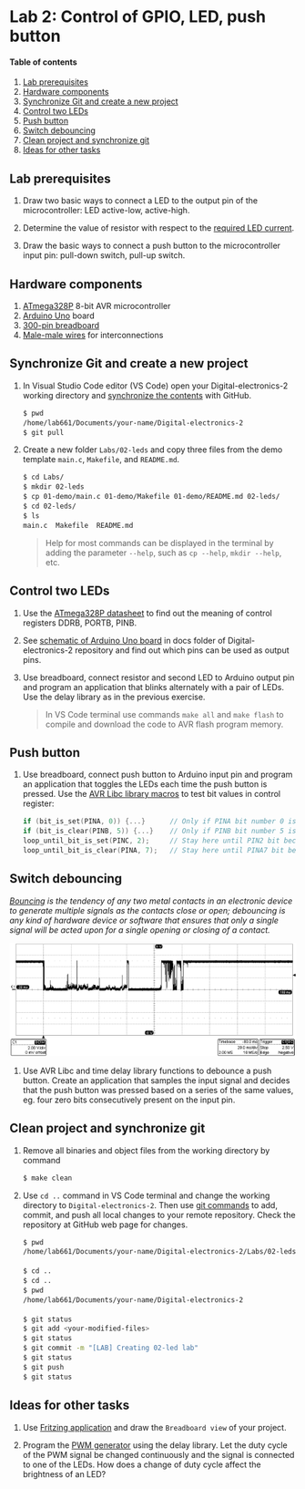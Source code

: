 # Lab 2: Control of GPIO, LED, push button

#### Table of contents

1. [Lab prerequisites](#Lab-prerequisites)
2. [Hardware components](#Hardware-components)
3. [Synchronize Git and create a new project](#Synchronize-Git-and-create-a-new-project)
4. [Control two LEDs](#Control-two-LEDs)
5. [Push button](#Push-button)
6. [Switch debouncing](#Switch-debouncing)
7. [Clean project and synchronize git](#Clean-project-and-synchronize-git)
8. [Ideas for other tasks](#Ideas-for-other-tasks)


## Lab prerequisites

1. Draw two basic ways to connect a LED to the output pin of the microcontroller: LED active-low, active-high.

2. Determine the value of resistor with respect to the [required LED current](https://electronicsclub.info/leds.htm).

3. Draw the basic ways to connect a push button to the microcontroller input pin: pull-down switch, pull-up switch.


## Hardware components

1. [ATmega328P](https://www.microchip.com/wwwproducts/en/ATmega328P) 8-bit AVR microcontroller
2. [Arduino Uno](../../Docs/arduino_shield.pdf) board
3. [300-pin breadboard](https://www.gme.cz/nepajive-kontaktni-pole-zy-60)
4. [Male-male wires](https://arduino-shop.cz/arduino/1063-arduino-vodice-samec-samec-40-kusu-1500635966.html) for interconnections


## Synchronize Git and create a new project

1. In Visual Studio Code editor (VS Code) open your Digital-electronics-2 working directory and [synchronize the contents](https://github.com/joshnh/Git-Commands) with GitHub.

    ```bash
    $ pwd
    /home/lab661/Documents/your-name/Digital-electronics-2
    $ git pull
    ```

2. Create a new folder `Labs/02-leds` and copy three files from the demo template `main.c`, `Makefile`, and `README.md`.

    ```bash
    $ cd Labs/
    $ mkdir 02-leds
    $ cp 01-demo/main.c 01-demo/Makefile 01-demo/README.md 02-leds/
    $ cd 02-leds/
    $ ls
    main.c  Makefile  README.md
    ```

    > Help for most commands can be displayed in the terminal by adding the parameter `--help`, such as `cp --help`, `mkdir --help`, etc.
    > 


## Control two LEDs

1. Use the [ATmega328P datasheet](https://www.microchip.com/wwwproducts/en/ATmega328p) to find out the meaning of control registers DDRB, PORTB, PINB.

2. See [schematic of Arduino Uno board](../../Docs/arduino_shield.pdf) in docs folder of Digital-electronics-2 repository and find out which pins can be used as output pins.

3. Use breadboard, connect resistor and second LED to Arduino output pin and program an application that blinks alternately with a pair of LEDs. Use the delay library as in the previous exercise.

    > In VS Code terminal use commands `make all` and `make flash` to compile and download the code to AVR flash program memory.
    >


## Push button

1. Use breadboard, connect push button to Arduino input pin and program an application that toggles the LEDs each time the push button is pressed. Use the [AVR Libc library macros](https://www.microchip.com/webdoc/AVRLibcReferenceManual/ch20s22s02.html) to test bit values in control register:

    ```C
    if (bit_is_set(PINA, 0)) {...}      // Only if PINA bit number 0 is 1 (set)
    if (bit_is_clear(PINB, 5)) {...}    // Only if PINB bit number 5 is 0 (clear)
    loop_until_bit_is_set(PINC, 2);     // Stay here until PIN2 bit becomes 1
    loop_until_bit_is_clear(PINA, 7);   // Stay here until PINA7 bit becomes 0
    ```


## Switch debouncing

*[Bouncing](https://whatis.techtarget.com/definition/debouncing) is the tendency of any two metal contacts in an electronic device to generate multiple signals as the contacts close or open; debouncing is any kind of hardware device or software that ensures that only a single signal will be acted upon for a single opening or closing of a contact.*

![debouncing](../../Images/debouncer.png "Sampled push button signal")

1. Use AVR Libc and time delay library functions to debounce a push button. Create an application that samples the input signal and decides that the push button was pressed based on a series of the same values, eg. four zero bits consecutively present on the input pin.


## Clean project and synchronize git

1. Remove all binaries and object files from the working directory by command

    ```bash
    $ make clean
    ```

2. Use `cd ..` command in VS Code terminal and change the working directory to `Digital-electronics-2`. Then use [git commands](https://github.com/joshnh/Git-Commands) to add, commit, and push all local changes to your remote repository. Check the repository at GitHub web page for changes.

    ```bash
    $ pwd
    /home/lab661/Documents/your-name/Digital-electronics-2/Labs/02-leds

    $ cd ..
    $ cd ..
    $ pwd
    /home/lab661/Documents/your-name/Digital-electronics-2

    $ git status
    $ git add <your-modified-files>
    $ git status
    $ git commit -m "[LAB] Creating 02-led lab"
    $ git status
    $ git push
    $ git status
    ```


## Ideas for other tasks

1. Use [Fritzing application](https://fritzing.org/home/) and draw the `Breadboard view` of your project.

2. Program the [PWM generator](https://www.analogictips.com/pulse-width-modulation-pwm/) using the delay library. Let the duty cycle of the PWM signal be changed continuously and the signal is connected to one of the LEDs. How does a change of duty cycle affect the brightness of an LED?
